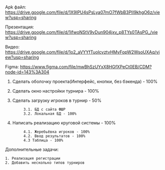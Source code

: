Apk файл: https://drive.google.com/file/d/1X9IPU4sPsLya07mO7fWbB3PII9khgO6z/view?usp=sharing

Презентация: https://drive.google.com/file/d/1ifwoNStV9vDun904jxv_p8TYs0TAsPG_/view?usp=sharing

Видео: https://drive.google.com/file/d/1o2_aVYYfTuolcvztvHMvFopW2WsoUXAq/view?usp=sharing

Figma: https://www.figma.com/file/mwBhSzUYxX8HGfXPeCt0EB/CDM?node-id=143%3A304


1. Сделать оболочку проекта(Интерфейс, кнопки, без бэкенда) - 100%
2. Сделать окно настройки турнира - 100%
3. Сделать загрузку игроков в турнир - 50%
            
            3.1. БД с сайта ФШР
            3.2. Локальная БД - 100%
4. Написать реализацию круговой системы - 100%

            4.1. Жеребьёвка игроков - 100%
            4.2. Ввод результатов - 100%
            4.3 Таблица - 100%
   
Дополнительные задачи:
            
    1. Реализация регистрации
    2. Добавить несколько типов турниров
